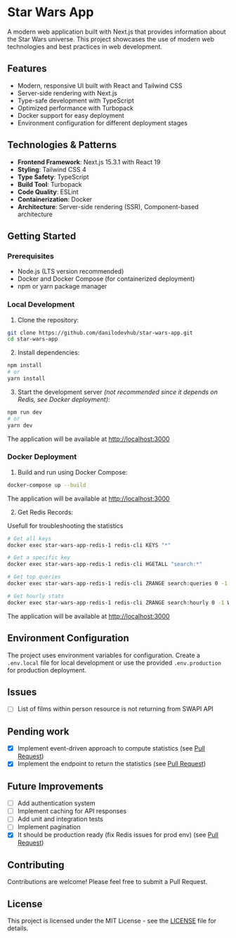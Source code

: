 # Star Wars App

A modern web application built with Next.js that provides information about the Star Wars universe. This project showcases the use of modern web technologies and best practices in web development.

## Features

- Modern, responsive UI built with React and Tailwind CSS
- Server-side rendering with Next.js
- Type-safe development with TypeScript
- Optimized performance with Turbopack
- Docker support for easy deployment
- Environment configuration for different deployment stages

## Technologies & Patterns

- **Frontend Framework**: Next.js 15.3.1 with React 19
- **Styling**: Tailwind CSS 4
- **Type Safety**: TypeScript
- **Build Tool**: Turbopack
- **Code Quality**: ESLint
- **Containerization**: Docker
- **Architecture**: Server-side rendering (SSR), Component-based architecture

## Getting Started

### Prerequisites

- Node.js (LTS version recommended)
- Docker and Docker Compose (for containerized deployment)
- npm or yarn package manager

### Local Development

1. Clone the repository:
```bash
git clone https://github.com/danilodevhub/star-wars-app.git
cd star-wars-app
```

2. Install dependencies:
```bash
npm install
# or
yarn install
```

3. Start the development server _(not recommended since it depends on Redis, see Docker deployment)_:
```bash
npm run dev
# or
yarn dev
```

The application will be available at [http://localhost:3000](http://localhost:3000)

### Docker Deployment

1. Build and run using Docker Compose:
```bash
docker-compose up --build
```

The application will be available at [http://localhost:3000](http://localhost:3000)

2. Get Redis Records:

Usefull for troubleshooting the statistics

```bash
# Get all keys
docker exec star-wars-app-redis-1 redis-cli KEYS "*"

# Get a specific key
docker exec star-wars-app-redis-1 redis-cli HGETALL "search:*"

# Get top queries
docker exec star-wars-app-redis-1 redis-cli ZRANGE search:queries 0 -1 WITHSCORES

# Get hourly stats
docker exec star-wars-app-redis-1 redis-cli ZRANGE search:hourly 0 -1 WITHSCORES
```

The application will be available at [http://localhost:3000](http://localhost:3000)

## Environment Configuration

The project uses environment variables for configuration. Create a `.env.local` file for local development or use the provided `.env.production` for production deployment.

## Issues

- [ ] List of films within person resource is not returning from SWAPI API

## Pending work

- [X] Implement event-driven approach to compute statistics (see [Pull Request](https://github.com/danilodevhub/star-wars-app/pull/1))
- [X] Implement the endpoint to return the statistics (see [Pull Request](https://github.com/danilodevhub/star-wars-app/pull/1))

## Future Improvements

- [ ] Add authentication system
- [ ] Implement caching for API responses
- [ ] Add unit and integration tests
- [ ] Implement pagination
- [X] It should be production ready (fix Redis issues for prod env) (see [Pull Request](https://github.com/danilodevhub/star-wars-app/pull/1))

## Contributing

Contributions are welcome! Please feel free to submit a Pull Request.

## License

This project is licensed under the MIT License - see the [LICENSE](LICENSE) file for details.
